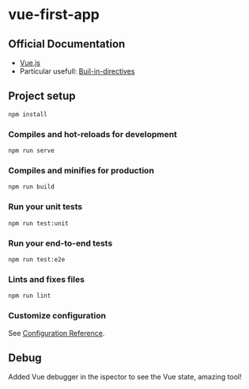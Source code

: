 # vue-first-app

## Official Documentation
- [Vue.js](https://vuejs.org/api/)
- Particular usefull: [Buil-in-directives](https://vuejs.org/api/built-in-directives.html)

## Project setup
```
npm install
```

### Compiles and hot-reloads for development
```
npm run serve
```

### Compiles and minifies for production
```
npm run build
```

### Run your unit tests
```
npm run test:unit
```

### Run your end-to-end tests
```
npm run test:e2e
```

### Lints and fixes files
```
npm run lint
```

### Customize configuration
See [Configuration Reference](https://cli.vuejs.org/config/).


## Debug
Added Vue debugger in the ispector to see the Vue state, amazing tool!